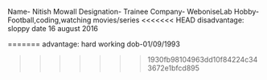 Name- Nitish Mowall
Designation- Trainee
Company- WeboniseLab 
Hobby- Football,coding,watching movies/series
<<<<<<< HEAD
disadvantage: sloppy
date 16 august 2016


=======
advantage: hard working
dob-01/09/1993
>>>>>>> 1930fb98104963dd10f84224c343672e1bfcd895

